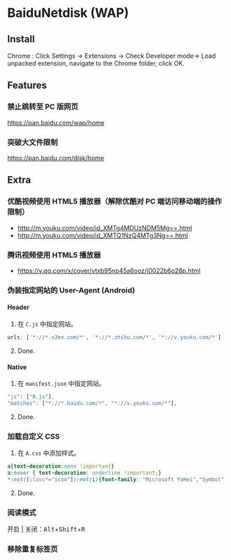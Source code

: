 # BaiduNetdisk (WAP)

## Install
Chrome : Click Settings -> Extensions -> Check Developer mode-> Load unpacked extension, navigate to the Chrome folder, click OK.

## Features

### 禁止跳转至 PC 版网页
https://pan.baidu.com/wap/home

### 突破大文件限制
https://pan.baidu.com/disk/home

## Extra

### 优酷视频使用 HTML5 播放器（解除优酷对 PC 端访问移动端的操作限制）
* http://m.youku.com/video/id_XMTg4MDUzNDM5Mg==.html
* http://m.youku.com/video/id_XMTQ1NzQ4MTg3Ng==.html

### 腾讯视频使用 HTML5 播放器
* https://v.qq.com/x/cover/vtxb95np45a6ooz/j0022b6o28p.html

### 伪装指定网站的 User-Agent (Android)

#### Header

1. 在 `C.js` 中指定网站。
  ```javascript
  urls: ['*://*.v2ex.com/*', '*://*.zhihu.com/*', '*://v.youku.com/*']
  ```

2. Done.

#### Native

1. 在 `manifest.json` 中指定网站。
  ```javascript
  "js": ["B.js"],
  "matches": ["*://*.baidu.com/*", "*://v.youku.com/*"],
  ```

2. Done.

### 加载自定义 CSS

1. 在 `A.css` 中添加样式。
  ```css
  a{text-decoration:none !important}
  a:hover { text-decoration: underline !important;}
  *:not([class*="icon"]):not(i){font-family: "Microsoft YaHei","Symbol" !important;}
  ```

2. Done.

### 阅读模式

开启 | 关闭：<kbd>Alt</kbd>+<kbd>Shift</kbd>+<kbd>R</kbd>

### 移除重复标签页
